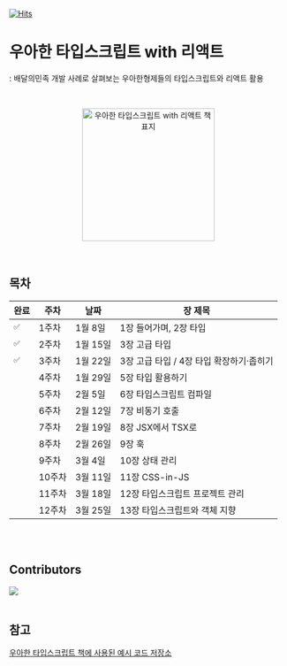 [![Hits](https://hits.seeyoufarm.com/api/count/incr/badge.svg?url=https%3A%2F%2Fgithub.com%2Fdiving-typescript%2Fwoowahan-typescript-with-react&count_bg=%236A3DC8&title_bg=%23C3BED3&icon=&icon_color=%23E7E7E7&title=hits&edge_flat=false)](https://hits.seeyoufarm.com)

# 우아한 타입스크립트 with 리액트 
: 배달의민족 개발 사례로 살펴보는 우아한형제들의 타입스크립트와 리액트 활용

<br>

<p align="center">
  <img src="https://contents.kyobobook.co.kr/sih/fit-in/458x0/pdt/9791169211567.jpg" alt="우아한 타입스크립트 with 리액트 책 표지" width="240" height="auto" />
</p>

<br>

## 목차

<!-- ✅ -->

| 완료 | 주차  | 날짜       | 장 제목                                      |
|---|-------|------------|----------------------------------------------|
|`✅`| 1주차  | 1월 8일   | 1장 들어가며, 2장 타입                                 |
|`✅`| 2주차  | 1월 15일  | 3장 고급 타입                                     |
|`✅`| 3주차  | 1월 22일  | 3장 고급 타입 / 4장 타입 확장하기·좁히기                               |
|` `| 4주차  | 1월 29일  | 5장 타입 활용하기                     |
|` `| 5주차  | 2월 5일   | 6장 타입스크립트 컴파일                            |
|` `| 6주차  | 2월 12일  | 7장 비동기 호출                      |
|` `| 7주차  | 2월 19일  | 8장 JSX에서 TSX로                              |
|` `| 8주차  | 2월 26일  | 9장 훅                            |
|` `| 9주차  | 3월 4일   | 10장 상태 관리                                       |
|` `| 10주차 | 3월 11일  | 11장 CSS-in-JS                               |
|` `| 11주차 | 3월 18일  | 12장 타입스크립트 프로젝트 관리                               |
|` `| 12주차 | 3월 25일  | 13장 타입스크립트와 객체 지향              |


<br>
<br>

## Contributors

<a href="https://github.com/diving-typescript/woowahan-typescript-with-react/graphs/contributors">
  <img src="https://contrib.rocks/image?repo=diving-typescript/woowahan-typescript-with-react" />
</a>

<br>
<br>

## 참고

[우아한 타입스크립트 책에 사용된 예시 코드 저장소](https://github.com/woowa-typescript/woowahan-typescript-with-react-example-code)
